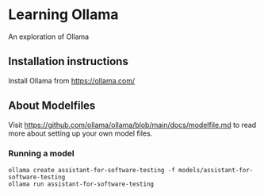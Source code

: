 # Learning Ollama

An exploration of Ollama

## Installation instructions

Install Ollama from https://ollama.com/

## About Modelfiles

Visit https://github.com/ollama/ollama/blob/main/docs/modelfile.md to read more about setting up your own model files.

### Running a model

```shell
ollama create assistant-for-software-testing -f models/assistant-for-software-testing
ollama run assistant-for-software-testing
```
